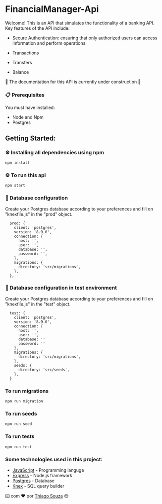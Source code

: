 # FinancialManager-Api

Welcome! This is an API that simulates the functionality of a banking API. Key features of the API include:

- Secure Authentication: ensuring that only authorized users can access information and perform operations.

- Transactions

- Transfers

- Balance

📄 The documentation for this API is currently under construction 📄


### 📋 Prerequisites

You must have installed:
- Node and Npm
- Postgres

## Getting Started:

### ⚙️ Installing all dependencies using npm

```
npm install 
```

### ⚙️ To run this api

```
npm start
```


### 🔧 Database configuration

Create your Postgres database according to your preferences and fill on "knexfile.js" in the "prod"
object.

```
  prod: {
    client: 'postgres',
    version: '8.9.0',
    connection: {
      host: '',
      user: '',
      database: '',
      password: '',
    },
    migrations: {
      directory: 'src/migrations',
    },
  },

```


###  🔧 Database configuration in test environment

Create your Postgres database according to your preferences and fill on "knexfile.js" in the "test"
object.

```
  test: {
    client: 'postgres',
    version: '8.9.0',
    connection: {
      host: '',
      user: '', 
      database: ''
      password: ''
    },
    migrations: {
      directory: 'src/migrations',
    },
    seeds: {
      directory: 'src/seeds',
    },
  }
```
### To run migrations
```
npm run migration
```
### To run seeds
```
npm run seed
```
### To run tests
```
npm run test
```
### Some technologies used in this project:

* [JavaScript](https://www.javascript.com/) - Programming languge
* [Express](https://expressjs.com/) - Node.js framework
* [Postgres](https://www.postgresql.org/) - Database
* [Knex](https://knexjs.org/) - SQL query builder


⌨️ com ❤️ por [Thiago Souza](https://github.com/Thiago88Code) 😊


